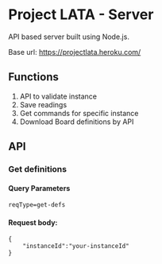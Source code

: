# Project LATA - Server

API based server built using Node.js.

Base url: https://projectlata.heroku.com/

## Functions
1. API to validate instance
2. Save readings
3. Get commands for specific instance
4. Download Board definitions by API

## API
### Get definitions
#### Query Parameters
```
reqType=get-defs
```

#### Request body:
```
{
    "instanceId":"your-instanceId"
}
```
